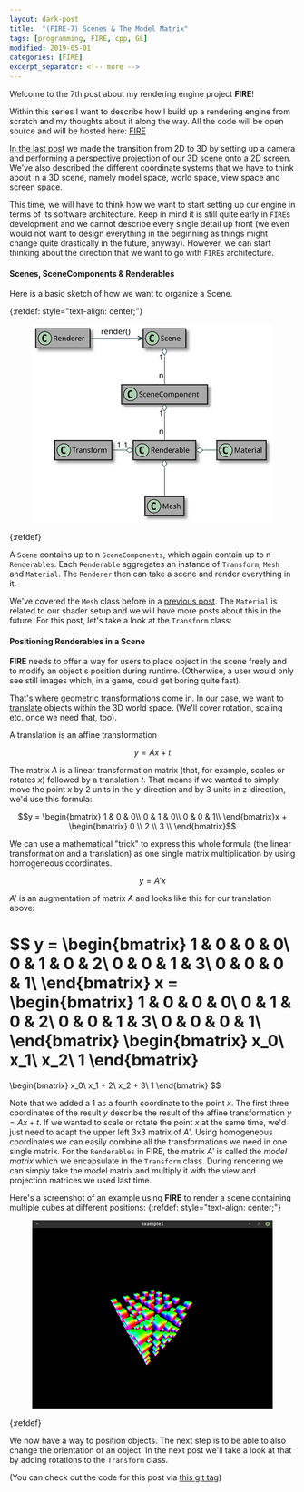 ```yaml
---
layout: dark-post
title:  "(FIRE-7) Scenes & The Model Matrix"
tags: [programming, FIRE, cpp, GL]
modified: 2019-05-01
categories: [FIRE]
excerpt_separator: <!-- more -->
---
```


Welcome to the 7th post about my rendering engine project **FIRE**!

Within this series I want to describe how I build up a rendering engine from scratch and my thoughts about it along the way.
All the code will be open source and will be hosted here: [FIRE](https://github.com/markusrothe/FIRE)

[In the last post](https://www.markusrothe.dev/fire/2019/04/14/FIRE-6-3D-Basics.html) we made the transition from 2D to 3D by setting up a camera and performing a perspective projection of our 3D scene onto a 2D screen. 
We've also described the different coordinate systems that we have to think about in a 3D scene, namely model space, world space, view space and screen space.

This time, we will have to think how we want to start setting up our engine in terms of its software architecture. 
Keep in mind it is still quite early in `FIRE`s development and we cannot describe every single detail up front (we even would not want to design everything in the beginning as things might change quite drastically in the future, anyway).
However, we can start thinking about the direction that we want to go with `FIRE`s architecture.

<!-- more -->

#### Scenes, SceneComponents & Renderables
Here is a basic sketch of how we want to organize a Scene.

{:refdef: style="text-align: center;"}
<figure>
	<img src="/images/FIRE-7-classes.svg" alt="">
</figure>
{:refdef}

A `Scene` contains up to n `SceneComponents`, which again contain up to n `Renderables`.
Each `Renderable` aggregates an instance of `Transform`, `Mesh` and `Material`.
The `Renderer` then can take a scene and render everything in it.

We've covered the `Mesh` class before in a [previous post](https://www.markusrothe.dev/fire/2019/03/24/FIRE-5-Rendering-a-triangle.html).
The `Material` is related to our shader setup and we will have more posts about this in the future.
For this post, let's take a look at the `Transform` class:

#### Positioning Renderables in a Scene
**FIRE** needs to offer a way for users to place object in the scene freely and to modify an object's position during runtime.
(Otherwise, a user would only see still images which, in a game, could get boring quite fast). 

That's where geometric transformations come in. 
In our case, we want to [translate](https://en.wikipedia.org/wiki/Translation_(geometry)) objects within the 3D world space.
(We'll cover rotation, scaling etc. once we need that, too).

A translation is an affine transformation 

$$y = Ax + t$$

The matrix $A$ is a linear transformation matrix (that, for example, scales or rotates $x$) followed by a translation $t$.
That means if we wanted to simply move the point $x$ by 2 units in the y-direction and by 3 units in z-direction, we'd use this formula:

$$y = \begin{bmatrix}
1 & 0 & 0\\
0 & 1 & 0\\
0 & 0 & 1\\
\end{bmatrix}x + \begin{bmatrix}
0 \\
2 \\
3 \\
\end{bmatrix}$$

We can use a mathematical "trick" to express this whole formula (the linear transformation and a translation) as one single matrix multiplication by using homogeneous coordinates.

$$y = A'x$$

$A'$ is an augmentation of matrix $A$ and looks like this for our translation above:

$$
y = 
\begin{bmatrix}
1 & 0 & 0 & 0\\
0 & 1 & 0 & 2\\
0 & 0 & 1 & 3\\
0 & 0 & 0 & 1\\
\end{bmatrix}
x = 
\begin{bmatrix}
1 & 0 & 0 & 0\\
0 & 1 & 0 & 2\\
0 & 0 & 1 & 3\\
0 & 0 & 0 & 1\\
\end{bmatrix}
\begin{bmatrix}
x_0\\
x_1\\
x_2\\
1
\end{bmatrix}
=
\begin{bmatrix}
x_0\\
x_1 + 2\\
x_2 + 3\\
1
\end{bmatrix}
$$

Note that we added a $1$ as a fourth coordinate to the point $x$.
The first three coordinates of the result $y$ describe the result of the affine transformation $y = Ax + t$.
If we wanted to scale or rotate the point $x$ at the same time, we'd just need to adapt the upper left 3x3 matrix of $A'$.
Using homogeneous coordinates we can easily combine all the transformations we need in one single matrix. 
For the `Renderables` in FIRE, the matrix $A'$ is called the *model matrix* which we encapsulate in the `Transform` class.
During rendering we can simply take the model matrix and multiply it with the view and projection matrices we used last time. 

Here's a screenshot of an example using **FIRE** to render a scene containing multiple cubes at different positions:
{:refdef: style="text-align: center;"}
<figure>
	<img src="/images/FIRE-7-Cubes.png" alt="">
</figure>
{:refdef}

We now have a way to position objects. 
The next step is to be able to also change the orientation of an object.
In the next post we'll take a look at that by adding rotations to the `Transform` class.

(You can check out the code for this post via [this git tag](https://github.com/markusrothe/FIRE/tree/FIRE-7))

